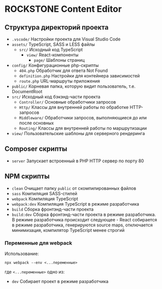 # ROCKSTONE Content Editor

## Структура директорий проекта
- `.vscode/` Настройки проекта для Visual Studio Code
- `assets/` TypeScript, SASS и LESS файлы
	- `src/` Исходный код TypeScript
		- `view/` React-компоненты
			- `page/` Шаблоны страниц
- `config/` Конфигурационные php-скрипты
	- `404.php` Обработчик для ответа Not Found
	- `definition.php` Настройки для контейнера зависимостей
	- `route.php` URL-маршруты приложения
- `public/` Корневая папка, которую видит пользователь, т.е. DocumentRoot
- `src/` Исходный код бэкэнд-части проекта
	- `Controller/` Основные обработчики запросов
	- `Http/` Классы для внутренней работы по обработке HTTP-запросов
	- `Middleware/` Обработчики запросов, выполняющиеся до или после основных
	- `Routing/` Классы для внутренней работы по маршрутизации
- `view/` Пользовательские шаблоны для серверного рендеринга

## Composer скрипты
- `server` Запускает встроенный в PHP HTTP сервер по порту 80

## NPM скрипты
- `clean` Очищает папку `public` от скомпилированных файлов
- `sass` Компиляция SASS-стилей
- `webpack` Компиляция TypeScript
- `webpack:dev` Компиляция TypeScript в режиме разработчика
- `build` Сборка фронтэнд-части проекта
- `build:dev` Сборка фронтэнд-части проекта в режиме разработчика. В режиме разработчика происходит следующее - React собирается в режиме разработчика, генерируются source maps, отключается минимизация, компилятор TypeScript менее строгий

### Переменные для webpack
Использование:
```
npx webpack --env <...переменные>
```
где `<...переменные>` одно из:
- `dev` Собирает проект в режиме разработчика
